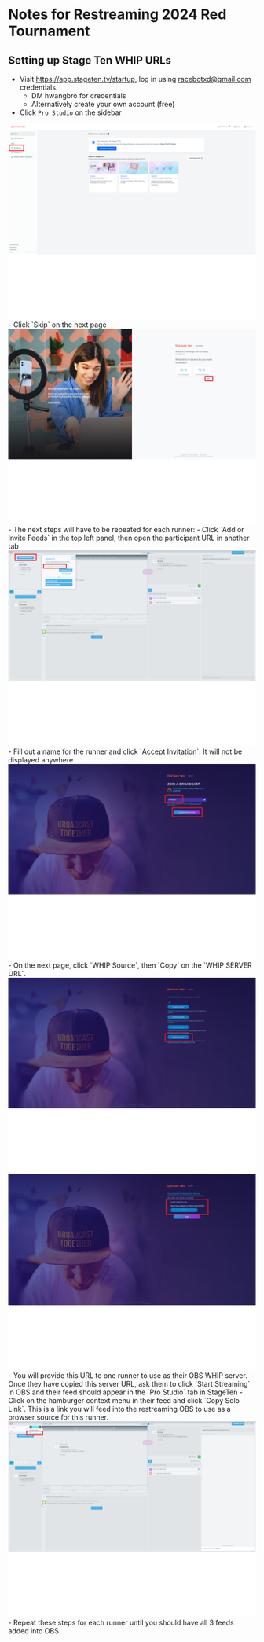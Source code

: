 # Notes for Restreaming 2024 Red Tournament

## Setting up Stage Ten WHIP URLs
- Visit https://app.stageten.tv/startup, log in using racebotxd@gmail.com credentials.
    - DM hwangbro for credentials
    - Alternatively create your own account (free)
- Click `Pro Studio` on the sidebar
<img src="images/stageten_homescreen.png">
- Click `Skip` on the next page
<img src="images/stageten_skip.png">
- The next steps will have to be repeated for each runner:
    - Click `Add or Invite Feeds` in the top left panel, then open the participant URL in another tab
    <img src="images/stageten_add_invite.png">
    - Fill out a name for the runner and click `Accept Invitation`. It will not be displayed anywhere
    <img src="images/stageten_accept_invite.png">
    - On the next page, click `WHIP Source`, then `Copy` on the `WHIP SERVER URL`.
    <img src="images/stageten_whip_source.png">
    <img src="images/stageten_whip_url.png">
        - You will provide this URL to one runner to use as their OBS WHIP server.
    - Once they have copied this server URL, ask them to click `Start Streaming` in OBS and their feed should appear in the `Pro Studio` tab in StageTen
    - Click on the hamburger context menu in their feed and click `Copy Solo Link`. This is a link you will feed into the restreaming OBS to use as a browser source for this runner.
    <img src="images/stageten_copy_solo_link.png">
    - Repeat these steps for each runner until you should have all 3 feeds added into OBS
